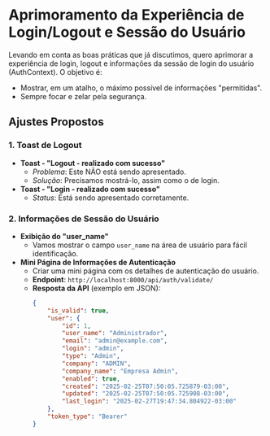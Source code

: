 # Aprimoramento da Experiência de Login/Logout e Sessão do Usuário

Levando em conta as boas práticas que já discutimos, quero aprimorar a experiência de login, logout e informações da sessão de login do usuário (AuthContext). O objetivo é:

- Mostrar, em um atalho, o máximo possível de informações "permitidas".
- Sempre focar e zelar pela segurança.

## Ajustes Propostos

### 1. Toast de Logout
- **Toast - "Logout - realizado com sucesso"**  
  - *Problema*: Este NÃO está sendo apresentado.  
  - *Solução*: Precisamos mostrá-lo, assim como o de login.  
- **Toast - "Login - realizado com sucesso"**  
  - *Status*: Está sendo apresentado corretamente.

### 2. Informações de Sessão do Usuário
- **Exibição do "user_name"**  
  - Vamos mostrar o campo `user_name` na área de usuário para fácil identificação.
- **Mini Página de Informações de Autenticação**  
  - Criar uma mini página com os detalhes de autenticação do usuário.  
  - **Endpoint**: `http://localhost:8000/api/auth/validate/`  
  - **Resposta da API** (exemplo em JSON):
    ```json
    {
        "is_valid": true,
        "user": {
            "id": 1,
            "user_name": "Administrador",
            "email": "admin@example.com",
            "login": "admin",
            "type": "Admin",
            "company": "ADMIN",
            "company_name": "Empresa Admin",
            "enabled": true,
            "created": "2025-02-25T07:50:05.725879-03:00",
            "updated": "2025-02-25T07:50:05.725908-03:00",
            "last_login": "2025-02-27T19:47:34.804922-03:00"
        },
        "token_type": "Bearer"
    }